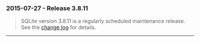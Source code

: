 ### 2015\-07\-27 \- Release 3\.8\.11


> SQLite version 3\.8\.11 is a regularly scheduled maintenance release.
>  See the [change log](releaselog/3_8_11.html) for details.



---

